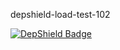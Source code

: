 depshield-load-test-102

[![DepShield Badge](https://cpeters2.dev.depshield.sonatype.org/badges/depshield-load-cpeters2d/depshield-load-test-102/depshield.svg)](https://sonatype.github.io/depshield-github-pages)
